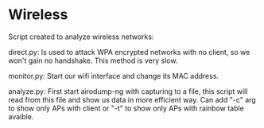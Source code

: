 # Wireless
Script created to analyze wireless networks:


  direct.py: 
  Is used to attack WPA encrypted networks with no client, so we won't gain no handshake. This method is very slow.
  
  monitor.py:
  Start our wifi interface and change its MAC address.
  
  analyze.py:
  First start airodump-ng with capturing to a file, this script will read from this file and show us data in more efficient way. Can add "-c" arg to show only APs with client or "-t" to show only APs with rainbow table avaible.
